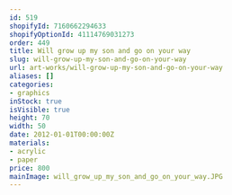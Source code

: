 ```yaml
---
id: 519
shopifyId: 7160662294633
shopifyOptionId: 41114769031273
order: 449
title: Will grow up my son and go on your way
slug: will-grow-up-my-son-and-go-on-your-way
url: art-works/will-grow-up-my-son-and-go-on-your-way
aliases: []
categories:
- graphics
inStock: true
isVisible: true
height: 70
width: 50
date: 2012-01-01T00:00:00Z
materials:
- acrylic
- paper
price: 800
mainImage: will_grow_up_my_son_and_go_on_your_way.JPG
---
```

